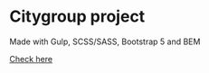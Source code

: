 # Citygroup project
Made with Gulp, SCSS/SASS, Bootstrap 5 and BEM

[Check here](https://citygr-project.netlify.app/)
